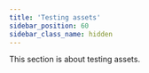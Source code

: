 ```yaml
---
title: 'Testing assets'
sidebar_position: 60
sidebar_class_name: hidden
---
```


This section is about testing assets.

